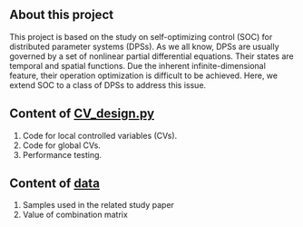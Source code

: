 ## About this project
This project is based on the study on self-optimizing control (SOC) for distributed parameter systems (DPSs). As we all know, DPSs are usually governed by a set of nonlinear partial differential equations. Their states are temporal and spatial functions. 
Due the inherent infinite-dimensional feature, their operation optimization is difficult to be achieved. Here, we extend SOC to a class of DPSs to address this issue.

## Content of [CV_design.py](CV_design.py)
1. Code for local controlled variables (CVs).
2. Code for global CVs.
3. Performance testing.

## Content of [data](data)
1. Samples used in the related study paper
2. Value of combination matrix
